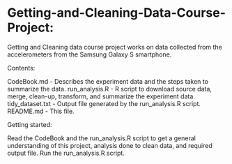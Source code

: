 # Getting-and-Cleaning-Data-Course-Project:

Getting and Cleaning data course project works on data collected from the accelerometers from the Samsung Galaxy S smartphone. 

Contents:

CodeBook.md - Describes the experiment data and the steps taken to summarize the data.
run_analysis.R - R script to download source data, merge, clean-up, transform, and summarize the experiment data.
tidy_dataset.txt - Output file generated by the run_analysis.R script.
README.md - This file.


Getting started:

Read the CodeBook and the run_analysis.R script to get a general understanding of this project, analysis done to clean data, and required output file.
Run the run_analysis.R script.
